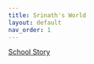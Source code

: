```yaml
---
title: Srinath's World
layout: default
nav_order: 1
---
```

[School Story](https://srishir.substack.com/p/blog-post_30)
